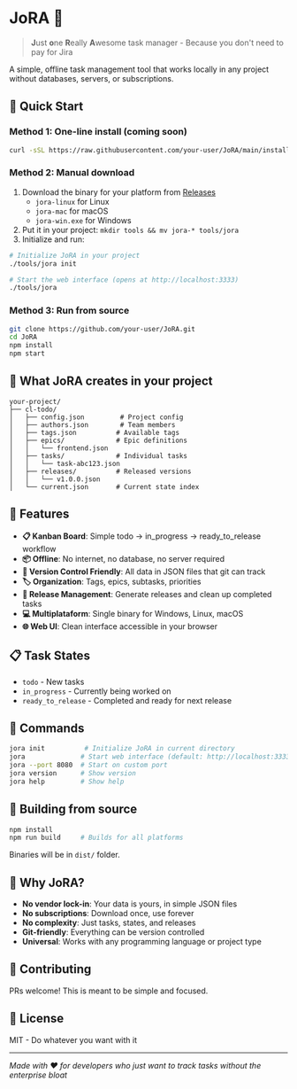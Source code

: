 # JoRA 🎯

> **J**ust **o**ne **R**eally **A**wesome task manager - Because you don't need to pay for Jira

A simple, offline task management tool that works locally in any project without databases, servers, or subscriptions.

## 🚀 Quick Start

### Method 1: One-line install (coming soon)
```bash
curl -sSL https://raw.githubusercontent.com/your-user/JoRA/main/install.sh | bash
```

### Method 2: Manual download
1. Download the binary for your platform from [Releases](https://github.com/your-user/JoRA/releases)
   - `jora-linux` for Linux
   - `jora-mac` for macOS  
   - `jora-win.exe` for Windows
2. Put it in your project: `mkdir tools && mv jora-* tools/jora`
3. Initialize and run:

```bash
# Initialize JoRA in your project
./tools/jora init

# Start the web interface (opens at http://localhost:3333)
./tools/jora
```

### Method 3: Run from source
```bash
git clone https://github.com/your-user/JoRA.git
cd JoRA
npm install
npm start
```

## 📁 What JoRA creates in your project

```
your-project/
├── cl-todo/
│   ├── config.json         # Project config
│   ├── authors.json        # Team members
│   ├── tags.json          # Available tags
│   ├── epics/             # Epic definitions
│   │   └── frontend.json
│   ├── tasks/             # Individual tasks
│   │   └── task-abc123.json
│   ├── releases/          # Released versions
│   │   └── v1.0.0.json
│   └── current.json       # Current state index
```

## 🎯 Features

- **📋 Kanban Board**: Simple todo → in_progress → ready_to_release workflow
- **📦 Offline**: No internet, no database, no server required
- **🔄 Version Control Friendly**: All data in JSON files that git can track
- **🏷️ Organization**: Tags, epics, subtasks, priorities
- **🚀 Release Management**: Generate releases and clean up completed tasks
- **💻 Multiplataform**: Single binary for Windows, Linux, macOS
- **🌐 Web UI**: Clean interface accessible in your browser

## 📋 Task States

- `todo` - New tasks
- `in_progress` - Currently being worked on  
- `ready_to_release` - Completed and ready for next release

## 🎪 Commands

```bash
jora init          # Initialize JoRA in current directory
jora              # Start web interface (default: http://localhost:3333)
jora --port 8080  # Start on custom port
jora version      # Show version
jora help         # Show help
```

## 🔧 Building from source

```bash
npm install
npm run build     # Builds for all platforms
```

Binaries will be in `dist/` folder.

## 📝 Why JoRA?

- **No vendor lock-in**: Your data is yours, in simple JSON files
- **No subscriptions**: Download once, use forever
- **No complexity**: Just tasks, states, and releases
- **Git-friendly**: Everything can be version controlled
- **Universal**: Works with any programming language or project type

## 🤝 Contributing

PRs welcome! This is meant to be simple and focused.

## 📄 License

MIT - Do whatever you want with it

---

*Made with ❤️ for developers who just want to track tasks without the enterprise bloat*
